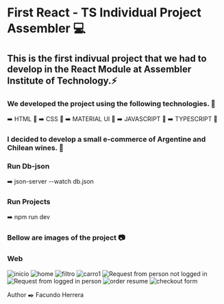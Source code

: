# First React - TS Individual Project Assembler :computer:

## This is the first indivual project that we had to develop in the React Module at Assembler Institute of Technology.:zap:

### We developed the project using the following technologies. :open_file_folder:

:arrow_right: HTML :rocket:
:arrow_right: CSS :art:
:arrow_right: MATERIAL UI :art:
:arrow_right: JAVASCRIPT :rocket:
:arrow_right: TYPESCRIPT :rocket:

### I decided to develop a small e-commerce of Argentine and Chilean wines. :file_folder:

### Run Db-json
:arrow_right: json-server --watch db.json
### Run Projects
:arrow_right: npm run dev

### Bellow are images of the project 📷

### Web
![inicio](https://github.com/facundh/e-commerce-23-assembler/assets/90207514/a9f5d03b-ab71-4647-b0d6-82efb71b2515)
![home](https://github.com/facundh/e-commerce-23-assembler/assets/90207514/6bd2f3ac-a48d-46ad-aac7-0d9d287ccd68)
![filtro](https://github.com/facundh/e-commerce-23-assembler/assets/90207514/0188dd99-c706-4d2e-8b69-ee44731e4481)
![carro1](https://github.com/facundh/e-commerce-23-assembler/assets/90207514/c1b1529d-70b7-40c3-b7b3-eb8ea125bda3)
![Request from person not logged in](https://github.com/facundh/e-commerce-23-assembler/assets/90207514/c4ae873a-cabd-41fc-96c9-2968fa356420)
![Request from logged in person](https://github.com/facundh/e-commerce-23-assembler/assets/90207514/ea487fb4-be31-4d48-a78a-aa31f20ffb82)
![order resume](https://github.com/facundh/e-commerce-23-assembler/assets/90207514/a24e6651-8d44-40cd-a7fc-7c4df398e745)
![checkout form](https://github.com/facundh/e-commerce-23-assembler/assets/90207514/622de67a-2383-4c6f-b6f0-bc49d54cd769)


Author :black_nib:
Facundo Herrera
